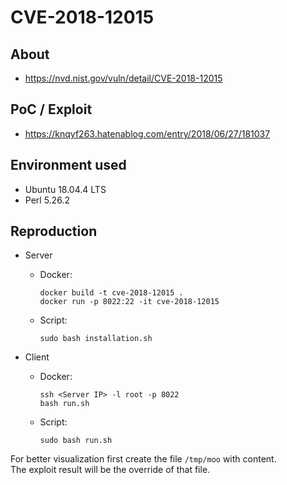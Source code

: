 # CVE-2018-12015

## About
* <https://nvd.nist.gov/vuln/detail/CVE-2018-12015>


## PoC / Exploit

* <https://knqyf263.hatenablog.com/entry/2018/06/27/181037> 


## Environment used

* Ubuntu 18.04.4 LTS
* Perl 5.26.2


## Reproduction

* Server
    - Docker: 
        ```shell script
        docker build -t cve-2018-12015 .
        docker run -p 8022:22 -it cve-2018-12015
        ``` 
    - Script:
        ```shell script
        sudo bash installation.sh
        ```

* Client
    - Docker: 
        ```shell script
        ssh <Server IP> -l root -p 8022
        bash run.sh
        ``` 
    - Script:
        ```shell script
        sudo bash run.sh
        ```
For better visualization first create the file `/tmp/moo` with content. <br>
The exploit result will be the override of that file. 